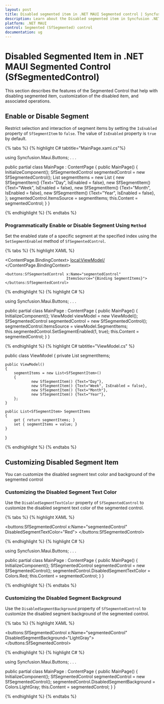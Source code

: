 ```yaml
---
layout: post
title: Disabled segmented item in .NET MAUI Segmented control | Syncfusion
description: Learn about the Disabled segmented item in Syncfusion .NET MAUI Segmented control (SfSegmentedControl).
platform: .NET MAUI
control: Segmented (SfSegmented) control
documentation: ug
---
```

 
# Disabled Segmented Item in .NET MAUI Segmented Control (SfSegmentedControl)

This section describes the features of the Segmented Control that help with disabling segmented item, customization of the disabled item, and associated operations.

## Enable or Disable Segment

Restrict selection and interaction of segment items by setting the `IsEnabled` property of `SfSegmentItem` to `false`. The value of `IsEnabled` property is `true` by default.

{% tabs %}
{% highlight C# tabtitle="MainPage.xaml.cs"%}

using Syncfusion.Maui.Buttons;
. . .

public partial class MainPage : ContentPage
{
    public MainPage()
    {
        InitializeComponent();
        SfSegmentedControl segmentedControl = new SfSegmentedControl();
        List<SfSegmentItem> segmentItems = new List<SfSegmentItem>
            {
                new SfSegmentItem() {Text="Day", IsEnabled = false},
                new SfSegmentItem() {Text="Week", IsEnabled = false},
                new SfSegmentItem() {Text="Month", IsEnabled = false},
                new SfSegmentItem() {Text="Year", IsEnabled = false},
            };
        segmentedControl.ItemsSource = segmentItems;
        this.Content = segmentedControl;
    }
}

{% endhighlight %}
{% endtabs %}

### Programmatically Enable or Disable Segment Using `Method`
Set the enabled state of a specific segment at the specified index using the `SetSegmentEnabled` method of `SfSegmentedControl`.

{% tabs %}
{% highlight XAML %}

<ContentPage
    xmlns:local="clr-namespace:SfSegmentSample"
    xmlns:buttons="clr-namespace:Syncfusion.Maui.Buttons;assembly=Syncfusion.Maui.Buttons">
    <ContentPage.BindingContext>
        <local:ViewModel/>
    </ContentPage.BindingContext>

    <buttons:SfSegmentedControl x:Name="segmentedControl"
                                ItemsSource="{Binding SegmentItems}">
    </buttons:SfSegmentedControl>
</ContentPage>

{% endhighlight %}
{% highlight C# %}

using Syncfusion.Maui.Buttons;
. . .

public partial class MainPage : ContentPage
{
    public MainPage()
    {
        InitializeComponent();
        ViewModel viewModel = new ViewModel();
        SfSegmentedControl segmentedControl = new SfSegmentedControl();
        segmentedControl.ItemsSource = viewModel.SegmentItems;
        this.segmentedControl.SetSegmentEnabled(1, true);
        this.Content = segmentedControl;
    }
}

{% endhighlight %}
{% highlight C# tabtitle="ViewModel.cs" %}

public class ViewModel
{
    private List<SfSegmentItem> segmentItems;

    public ViewModel()
    {
        segmentItems = new List<SfSegmentItem>()
        {
                new SfSegmentItem() {Text="Day"},
                new SfSegmentItem() {Text="Week", IsEnabled = false},
                new SfSegmentItem() {Text="Month"},
                new SfSegmentItem() {Text="Year"},
        };
    }

    public List<SfSegmentItem> SegmentItems
    {
        get { return segmentItems; }
        set { segmentItems = value; }
    }
}

{% endhighlight %}
{% endtabs %}

## Customizing Disabled Segment Item
You can customize the disabled segment text color and background of the segmented control

### Customizing the Disabled Segment Text Color

Use the `DisabledSegmentTextColor` property of `SfSegmentedControl` to customize the disabled segment text color of the segmented control.

{% tabs %}
{% highlight XAML %}

<ContentPage
    xmlns:buttons="clr-namespace:Syncfusion.Maui.Buttons;assembly=Syncfusion.Maui.Buttons">
    <buttons:SfSegmentedControl x:Name="segmentedControl"
                                DisabledSegmentTextColor="Red">
    </buttons:SfSegmentedControl>
</ContentPage>

{% endhighlight %}
{% highlight C# %}

using Syncfusion.Maui.Buttons;
. . .

public partial class MainPage : ContentPage
{
    public MainPage()
    {
        InitializeComponent();
        SfSegmentedControl segmentedControl = new SfSegmentedControl();
        segmentedControl.DisabledSegmentTextColor = Colors.Red;
        this.Content = segmentedControl;
    }
}

{% endhighlight %}
{% endtabs %}

### Customizing the Disabled Segment Background

Use the `DisabledSegmentBackground` property of `SfSegmentedControl` to customize the disabled segment background of the segmented control.

{% tabs %}
{% highlight XAML %}

<ContentPage
    xmlns:buttons="clr-namespace:Syncfusion.Maui.Buttons;assembly=Syncfusion.Maui.Buttons">
    <buttons:SfSegmentedControl x:Name="segmentedControl"
                                DisabledSegmentBackground="LightGray">
    </buttons:SfSegmentedControl>
</ContentPage>

{% endhighlight %}
{% highlight C# %}

using Syncfusion.Maui.Buttons;
. . .

public partial class MainPage : ContentPage
{
    public MainPage()
    {
        InitializeComponent();
        SfSegmentedControl segmentedControl = new SfSegmentedControl();
        segmentedControl.DisabledSegmentBackground = Colors.LightGray;
        this.Content = segmentedControl;
    }
}

{% endhighlight %}
{% endtabs %}